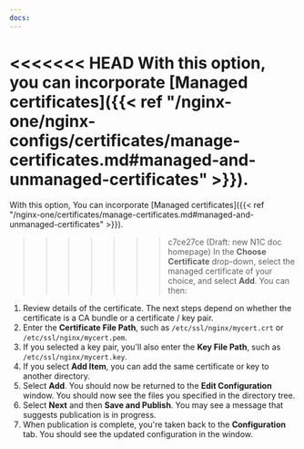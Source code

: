 ```yaml
---
docs:
---
```


<<<<<<< HEAD
With this option, you can incorporate [Managed certificates]({{< ref "/nginx-one/nginx-configs/certificates/manage-certificates.md#managed-and-unmanaged-certificates" >}}).
=======
With this option, You can incorporate [Managed certificates]({{< ref "/nginx-one/certificates/manage-certificates.md#managed-and-unmanaged-certificates" >}}).
>>>>>>> c7ce27ce (Draft: new N1C doc homepage)
In the **Choose Certificate** drop-down, select the managed certificate of your choice, and select **Add**. You can then:

1. Review details of the certificate. The next steps depend on whether the certificate is a CA bundle or a certificate / key pair.
1. Enter the **Certificate File Path**, such as `/etc/ssl/nginx/mycert.crt` or `/etc/ssl/nginx/mycert.pem`.
1. If you selected a key pair, you'll also enter the **Key File Path**, such as `/etc/ssl/nginx/mycert.key`.
1. If you select **Add Item**, you can add the same certificate or key to another directory.
1. Select **Add**. You should now be returned to the **Edit Configuration** window.
   You should now see the files you specified in the directory tree.
1. Select **Next** and then **Save and Publish**.
   You may see a message that suggests publication is in progress.
1. When publication is complete, you're taken back to the **Configuration** tab. You should see the updated configuration in the window.
